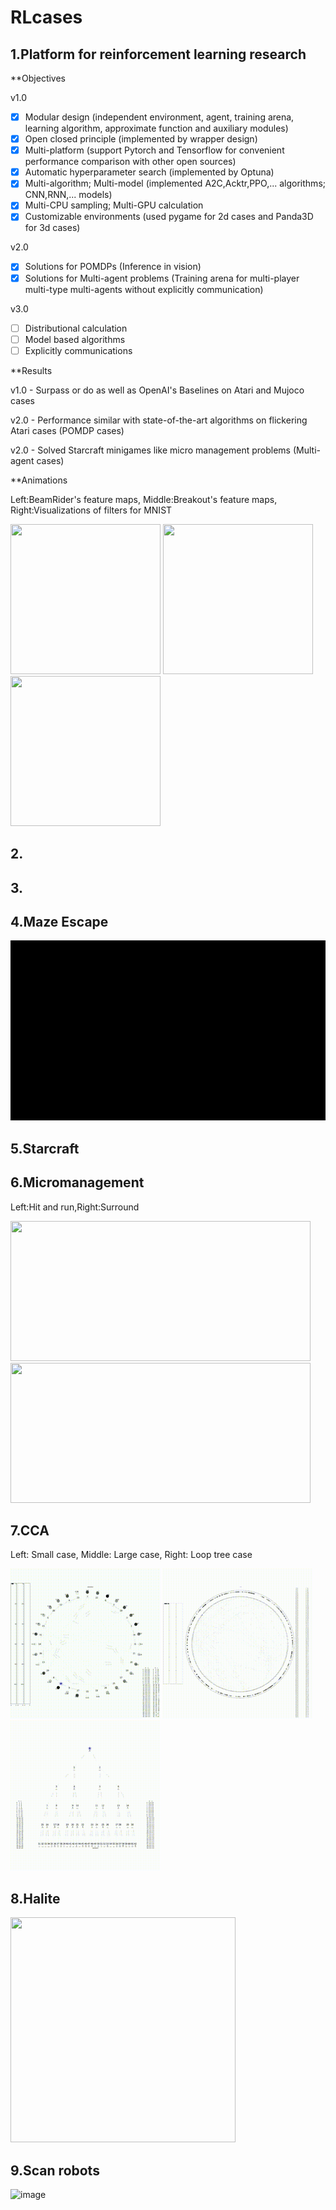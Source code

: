 # RLcases

## 1.Platform for reinforcement learning research

**Objectives

v1.0
* [x] Modular design (independent environment, agent, training arena, learning algorithm, approximate function and auxiliary modules)
* [x] Open closed principle (implemented by wrapper design)
* [X] Multi-platform (support Pytorch and Tensorflow for convenient performance comparison with other open sources)
* [X] Automatic hyperparameter search (implemented by Optuna)
* [X] Multi-algorithm; Multi-model (implemented A2C,Acktr,PPO,... algorithms; CNN,RNN,... models)
* [X] Multi-CPU sampling; Multi-GPU calculation
* [X] Customizable environments (used pygame for 2d cases and Panda3D for 3d cases)

v2.0
* [X] Solutions for POMDPs (Inference in vision)
* [X] Solutions for Multi-agent problems (Training arena for multi-player multi-type multi-agents without explicitly communication)

v3.0
* [ ] Distributional calculation
* [ ] Model based algorithms
* [ ] Explicitly communications

**Results

v1.0 - Surpass or do as well as OpenAI's Baselines on Atari and Mujoco cases

v2.0 - Performance similar with state-of-the-art algorithms on flickering Atari cases (POMDP cases)

v2.0 - Solved Starcraft minigames like micro management problems (Multi-agent cases)

**Animations

Left:BeamRider's feature maps, Middle:Breakout's feature maps, Right:Visualizations of filters for MNIST

<img src="https://github.com/celarex/RLcases/blob/main/RLanimations/1_LayerVisualization_BeamRider.gif" alt="" width="240" height="240"> <img src="https://github.com/celarex/RLcases/blob/main/RLanimations/1_LayerVisualization_Breakout.gif" alt="" width="240" height="240"> <img src="https://github.com/celarex/RLcases/blob/main/RLanimations/1_WeightVisualization_mnist.gif" alt="" width="240" height="240">

## 2.


## 3.



## 4.Maze Escape

<img src="https://github.com/celarex/RLcases/blob/main/RLanimations/4_Maze_Escape.gif" alt="" width="512" height="288">

## 5.Starcraft

## 6.Micromanagement

Left:Hit and run,Right:Surround

<img src="https://github.com/celarex/RLcases/blob/main/RLanimations/6_Micro_HitandRun.gif" alt="" width="480" height="224"> <img src="https://github.com/celarex/RLcases/blob/main/RLanimations/6_Micro_Surround.gif" alt="" width="480" height="224">

## 7.CCA

Left: Small case, Middle: Large case, Right: Loop tree case

<img src="https://github.com/celarex/RLcases/blob/main/RLanimations/7_CCA_Small.gif" alt="" width="240" height="240"> <img src="https://github.com/celarex/RLcases/blob/main/RLanimations/7_CCA_Large.gif" alt="" width="240" height="240"> <img src="https://github.com/celarex/RLcases/blob/main/RLanimations/7_CCA_LoopTree.gif" alt="" width="240" height="240">

## 8.Halite

<img src="https://github.com/celarex/RLcases/blob/main/RLanimations/8_Halite_MultiAgent_Comp.gif" alt="" width="360" height="360">

## 9.Scan robots

![image](https://github.com/celarex/RLcases/blob/main/RLanimations/9_ScanRobo_MultiTypeMultiAgent_Coop.gif)










